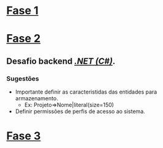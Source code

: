 # [Fase 1](README.md)
# [Fase 2](README2.md)
## Desafio backend *[.NET (C#)](https://meteor-ocelot-f0d.notion.site/NET-C-5281edbec2e4480d98552e5ca0242c5b)*. 

### Sugestões
- Importante definir as caracteristidas das entidades para armazenamento.
    - Ex: Projeto=>Nome|literal(size=150)
- Definir permissões de perfis de acesso ao sistema.

# [Fase 3](README3.md)
